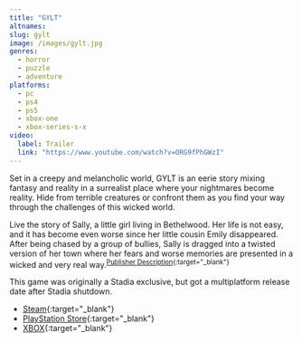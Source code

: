 ```yaml
---
title: "GYLT"
altnames:
slug: gylt
image: /images/gylt.jpg
genres:
  - horror
  - puzzle
  - adventure
platforms:
  - pc
  - ps4
  - ps5
  - xbox-one
  - xbox-series-s-x
video:
  label: Trailer
  link: "https://www.youtube.com/watch?v=ORG9fPhGWzI"
---
```


Set in a creepy and melancholic world, GYLT is an eerie story mixing fantasy and reality in a surrealist place where your nightmares become reality. Hide from terrible creatures or confront them as you find your way through the challenges of this wicked world.

Live the story of Sally, a little girl living in Bethelwood. Her life is not easy, and it has become even worse since her little cousin Emily disappeared. After being chased by a group of bullies, Sally is dragged into a twisted version of her town where her fears and worse memories are presented in a wicked and very real way.<sup>[Publisher Description](https://store.steampowered.com/app/2206210/GYLT/){:target="_blank"}</sup>

This game was originally a Stadia exclusive, but got a multiplatform release date after Stadia shutdown.

- [Steam](https://store.steampowered.com/app/2206210/GYLT/){:target="_blank"}
- [PlayStation Store](https://store.playstation.com/en-us/concept/10007169){:target="_blank"}
- [XBOX](https://www.xbox.com/en-us/games/store/gylt/9N3NBRGQWP1S){:target="_blank"}